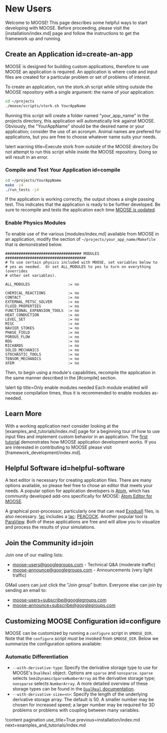 # New Users

Welcome to MOOSE! This page describes some helpful ways to start developing with MOOSE. Before proceeding, please visit the [installation/index.md] page and follow the instructions to get the framework up and running.

## Create an Application id=create-an-app

MOOSE is designed for building custom applications, therefore to use MOOSE an application is required. An application is where code and input files are created for a particular problem or set of problems of interest.

To create an application, run the stork.sh script while sitting outside the MOOSE repository with
a single argument: the name of your application:

```bash
cd ~/projects
./moose/scripts/stork.sh YourAppName
```

Running this script will create a folder named "your_app_name" in the projects directory, this
application will automatically link against MOOSE. Obviously, the "YourAppName" should be the desired
name or your application; consider the use of an acronym. Animal names are prefered for
applications, but you are free to choose whatever name suits your needs.

!alert warning title=Execute stork from outside of the MOOSE directory
Do not attempt to run this script while inside the MOOSE repository. Doing so will result in an error.

### Compile and Test Your Application id=compile

```bash
cd ~/projects/YourAppName
make -j4
./run_tests -j4
```

If the application is working correctly, the output shows a single passing test. This indicates that
the application is ready to be further developed. Be sure to recompile and tests the application each time [MOOSE is updated](installation/index.md#update).

### Enable Physics Modules

To enable use of the various [modules/index.md] available from MOOSE in an application, modify the section of `~/projects/your_app_name/Makefile` that is demonstrated below.

```script
################################## MODULES ####################################
# To use certain physics included with MOOSE, set variables below to
# yes as needed.  Or set ALL_MODULES to yes to turn on everything (overrides
# other set variables).

ALL_MODULES                 := no

CHEMICAL_REACTIONS          := no
CONTACT                     := no
EXTERNAL_PETSC_SOLVER       := no
FLUID_PROPERTIES            := no
FUNCTIONAL_EXPANSION_TOOLS  := no
HEAT_CONDUCTION             := no
LEVEL_SET                   := no
MISC                        := no
NAVIER_STOKES               := no
PHASE_FIELD                 := no
POROUS_FLOW                 := no
RDG                         := no
RICHARDS                    := no
SOLID_MECHANICS             := no
STOCHASTIC_TOOLS            := no
TENSOR_MECHANICS            := no
XFEM                        := no
```

Then, to begin using a module's capabilities, recompile the application in the same manner described in the [#compile] section.

!alert tip title=Only enable modules needed
Each module enabled will increase compilation times, thus it is recommended to enable modules as-needed.

## Learn More

With a working application next consider looking at the [examples_and_tutorials/index.md] page for a beginning tour of how to use input
files and implement custom behavior in an application. The [first tutorial](tutorial01_app_development/index.md) demonstrates how MOOSE application development works. If you are interested in contributing to MOOSE please visit [framework_development/index.md].

## Helpful Software id=helpful-software

A text editor is necessary for creating application files. There are many options available, so please feel free to chose an editor that meets your needs. A popular option for application developers is [Atom](https://atom.io), which has community developed add-ons specifically for MOOSE: [Atom Editor for MOOSE](Atom_Editor.md).

A graphical post-processor, particularly one that can read [ExodusII](https://prod-ng.sandia.gov/techlib-noauth/access-control.cgi/1992/922137.pdf) files, is also necessary. [!ac](MOOSE) includes a [!ac](GUI): [PEACOCK](application_usage/peacock.md). Another popular tool is [ParaView](https://www.paraview.org/). Both of these applications are free and will allow you to visualize and process the results of your simulations.

## Join the Community id=join

Join one of our mailing lists:

- [moose-users@googlegroups.com](https://groups.google.com/forum/#!forum/moose-users) - Technical Q&A (moderate traffic)
- [moose-announce@googlegroups.com](https://groups.google.com/forum/#!forum/moose-announce) - Announcements (very light traffic)

GMail users can just click the "Join group" button.
Everyone else can join by sending an email to:

- moose-users+subscribe@googlegroups.com
- moose-announce+subscribe@googlegroups.com

## Customizing MOOSE Configuration id=configure

MOOSE can be customized by running a `configure` script in
`$MOOSE_DIR`. Note that the `configure` script *must* be invoked from
`$MOOSE_DIR`. Below we summarize the configuration options available:

### Automatic Differentiation

- `--with-derivative-type`: Specify the derivative storage type to use for
  MOOSE's `DualReal` object. Options are `sparse` and `nonsparse`. `sparse`
  selects `SemiDynamicSparseNumberArray` as the derivative storage type;
  `nonsparse` selects `NumberArray`. A more detailed overview of these storage
  types can be found in the [`DualReal` documentation](/DualReal.md).
- `--with-derivative-size=<n>`: Specify the length of the underlying derivative
  storage array. The default is 50. A smaller number may be chosen for increased
  speed; a larger number may be required for 3D problems or problems with
  coupling between many variables.

!content pagination use_title=True
                    previous=installation/index.md
                    next=examples_and_tutorials/index.md
